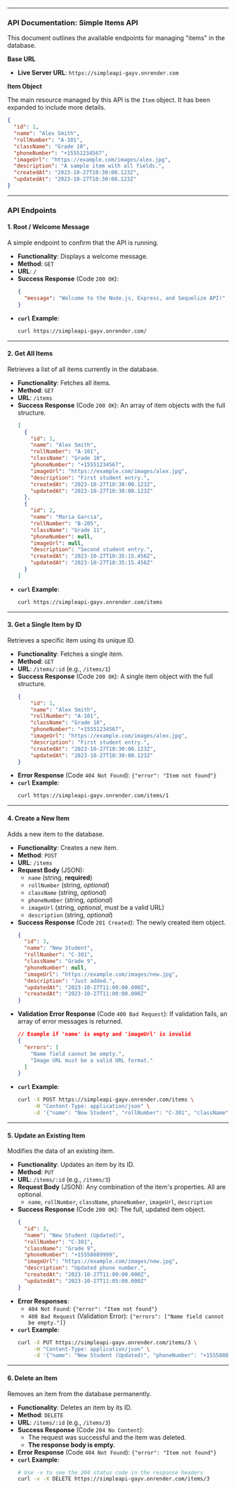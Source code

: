 

---

### **API Documentation: Simple Items API**

This document outlines the available endpoints for managing "items" in the database.

**Base URL**

*   **Live Server URL**: `https://simpleapi-gayv.onrender.com`

**Item Object**

The main resource managed by this API is the `Item` object. It has been expanded to include more details.

```json
{
  "id": 1,
  "name": "Alex Smith",
  "rollNumber": "A-101",
  "className": "Grade 10",
  "phoneNumber": "+15551234567",
  "imageUrl": "https://example.com/images/alex.jpg",
  "description": "A sample item with all fields.",
  "createdAt": "2023-10-27T10:30:00.123Z",
  "updatedAt": "2023-10-27T10:30:00.123Z"
}
```

---

### **API Endpoints**

#### 1. Root / Welcome Message

A simple endpoint to confirm that the API is running.

- **Functionality**: Displays a welcome message.
- **Method**: `GET`
- **URL**: `/`
- **Success Response** (Code `200 OK`):
  ```json
  {
    "message": "Welcome to the Node.js, Express, and Sequelize API!"
  }
  ```
- **`curl` Example**:
  ```bash
  curl https://simpleapi-gayv.onrender.com/
  ```

---

#### 2. Get All Items

Retrieves a list of all items currently in the database.

- **Functionality**: Fetches all items.
- **Method**: `GET`
- **URL**: `/items`
- **Success Response** (Code `200 OK`): An array of item objects with the full structure.
  ```json
  [
    {
      "id": 1,
      "name": "Alex Smith",
      "rollNumber": "A-101",
      "className": "Grade 10",
      "phoneNumber": "+15551234567",
      "imageUrl": "https://example.com/images/alex.jpg",
      "description": "First student entry.",
      "createdAt": "2023-10-27T10:30:00.123Z",
      "updatedAt": "2023-10-27T10:30:00.123Z"
    },
    {
      "id": 2,
      "name": "Maria Garcia",
      "rollNumber": "B-205",
      "className": "Grade 11",
      "phoneNumber": null,
      "imageUrl": null,
      "description": "Second student entry.",
      "createdAt": "2023-10-27T10:35:15.456Z",
      "updatedAt": "2023-10-27T10:35:15.456Z"
    }
  ]
  ```
- **`curl` Example**:
  ```bash
  curl https://simpleapi-gayv.onrender.com/items
  ```

---

#### 3. Get a Single Item by ID

Retrieves a specific item using its unique ID.

- **Functionality**: Fetches a single item.
- **Method**: `GET`
- **URL**: `/items/:id` (e.g., `/items/1`)
- **Success Response** (Code `200 OK`): A single item object with the full structure.
  ```json
  {
      "id": 1,
      "name": "Alex Smith",
      "rollNumber": "A-101",
      "className": "Grade 10",
      "phoneNumber": "+15551234567",
      "imageUrl": "https://example.com/images/alex.jpg",
      "description": "First student entry.",
      "createdAt": "2023-10-27T10:30:00.123Z",
      "updatedAt": "2023-10-27T10:30:00.123Z"
  }
  ```
- **Error Response** (Code `404 Not Found`): `{"error": "Item not found"}`
- **`curl` Example**:
  ```bash
  curl https://simpleapi-gayv.onrender.com/items/1
  ```

---

#### 4. Create a New Item

Adds a new item to the database.

- **Functionality**: Creates a new item.
- **Method**: `POST`
- **URL**: `/items`
- **Request Body** (JSON):
  - `name` (string, **required**)
  - `rollNumber` (string, _optional_)
  - `className` (string, _optional_)
  - `phoneNumber` (string, _optional_)
  - `imageUrl` (string, _optional_, must be a valid URL)
  - `description` (string, _optional_)
- **Success Response** (Code `201 Created`): The newly created item object.
  ```json
  {
    "id": 3,
    "name": "New Student",
    "rollNumber": "C-301",
    "className": "Grade 9",
    "phoneNumber": null,
    "imageUrl": "https://example.com/images/new.jpg",
    "description": "Just added.",
    "updatedAt": "2023-10-27T11:00:00.000Z",
    "createdAt": "2023-10-27T11:00:00.000Z"
  }
  ```
- **Validation Error Response** (Code `400 Bad Request`): If validation fails, an array of error messages is returned.
  ```json
  // Example if 'name' is empty and 'imageUrl' is invalid
  {
    "errors": [
      "Name field cannot be empty.",
      "Image URL must be a valid URL format."
    ]
  }
  ```
- **`curl` Example**:
  ```bash
  curl -X POST https://simpleapi-gayv.onrender.com/items \
       -H "Content-Type: application/json" \
       -d '{"name": "New Student", "rollNumber": "C-301", "className": "Grade 9", "imageUrl": "https://example.com/images/new.jpg"}'
  ```

---

#### 5. Update an Existing Item

Modifies the data of an existing item.

- **Functionality**: Updates an item by its ID.
- **Method**: `PUT`
- **URL**: `/items/:id` (e.g., `/items/3`)
- **Request Body** (JSON): Any combination of the item's properties. All are optional.
  - `name`, `rollNumber`, `className`, `phoneNumber`, `imageUrl`, `description`
- **Success Response** (Code `200 OK`): The full, updated item object.
  ```json
  {
    "id": 3,
    "name": "New Student (Updated)",
    "rollNumber": "C-301",
    "className": "Grade 9",
    "phoneNumber": "+15558889999",
    "imageUrl": "https://example.com/images/new.jpg",
    "description": "Updated phone number.",
    "createdAt": "2023-10-27T11:00:00.000Z",
    "updatedAt": "2023-10-27T11:05:00.000Z"
  }
  ```
- **Error Responses**:
  - `404 Not Found`: `{"error": "Item not found"}`
  - `400 Bad Request` (Validation Error): `{"errors": ["Name field cannot be empty."]}`
- **`curl` Example**:
  ```bash
  curl -X PUT https://simpleapi-gayv.onrender.com/items/3 \
       -H "Content-Type: application/json" \
       -d '{"name": "New Student (Updated)", "phoneNumber": "+15558889999", "description": "Updated phone number."}'
  ```

---

#### 6. Delete an Item

Removes an item from the database permanently.

- **Functionality**: Deletes an item by its ID.
- **Method**: `DELETE`
- **URL**: `/items/:id` (e.g., `/items/3`)
- **Success Response** (Code `204 No Content`):
  - The request was successful and the item was deleted.
  - **The response body is empty.**
- **Error Response** (Code `404 Not Found`): `{"error": "Item not found"}`
- **`curl` Example**:
  ```bash
  # Use -v to see the 204 status code in the response headers
  curl -v -X DELETE https://simpleapi-gayv.onrender.com/items/3
  ```
